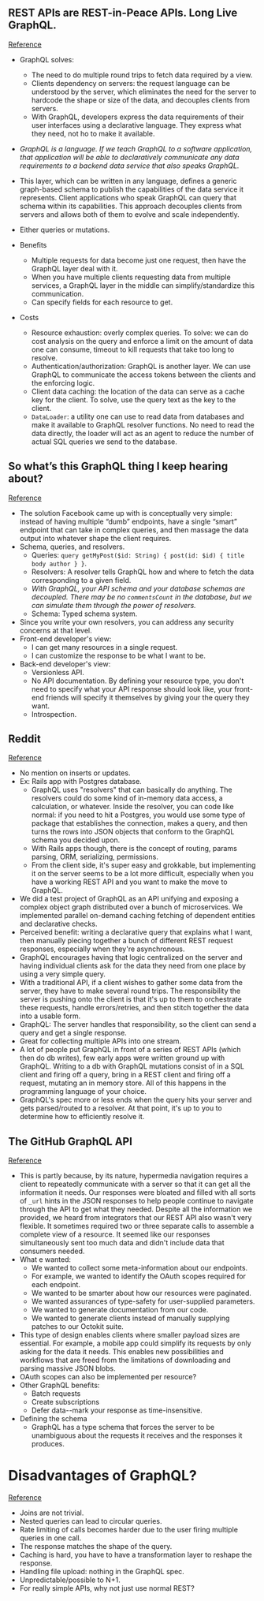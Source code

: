 ## REST APIs are REST-in-Peace APIs. Long Live GraphQL.
[Reference](https://medium.freecodecamp.org/rest-apis-are-rest-in-peace-apis-long-live-graphql-d412e559d8e4)

- GraphQL solves:
  - The need to do multiple round trips to fetch data required by a view.
  - Clients dependency on servers: the request language can be understood by the server, which eliminates the need for the server to hardcode the shape or size of the data, and decouples clients from servers.
  - With GraphQL, developers express the data requirements of their user interfaces using a declarative language. They express what they need, not ho to make it available.
- *GraphQL is a language. If we teach GraphQL to a software application, that application will be able to declaratively communicate any data requirements to a backend data service that also speaks GraphQL.*
- This layer, which can be written in any language, defines a generic graph-based schema to publish the capabilities of the data service it represents. Client applications who speak GraphQL can query that schema within its capabilities. This approach decouples clients from servers and allows both of them to evolve and scale independently.
- Either queries or mutations.

- Benefits
  - Multiple requests for data become just one request, then have the GraphQL layer deal with it.
  - When you have multiple clients requesting data from multiple services, a GraphQL layer in the middle can simplify/standardize this communication.
  - Can specify fields for each resource to get.

- Costs
  - Resource exhaustion: overly complex queries. To solve: we can do cost analysis on the query and enforce a limit on the amount of data one can consume, timeout to kill requests that take too long to resolve.
  - Authentication/authorization: GraphQL is another layer. We can use GraphQL to communicate the access tokens between the clients and the enforcing logic.
  - Client data caching: the location of the data can serve as a cache key for the client. To solve, use the query text as the key to the client.
  - `DataLoader`: a utility one can use to read data from databases and make it available to GraphQL resolver functions. No need to read the data directly, the loader will act as an agent to reduce the number of actual SQL queries we send to the database.

## So what’s this GraphQL thing I keep hearing about?
[Reference](https://medium.freecodecamp.org/so-whats-this-graphql-thing-i-keep-hearing-about-baf4d36c20cf)

- The solution Facebook came up with is conceptually very simple: instead of having multiple “dumb” endpoints, have a single “smart” endpoint that can take in complex queries, and then massage the data output into whatever shape the client requires.
- Schema, queries, and resolvers.
  - Queries: `query getMyPost($id: String) { post(id: $id) { title body author } }`.
  - Resolvers: A resolver tells GraphQL how and where to fetch the data corresponding to a given field.
  - *With GraphQL, your API schema and your database schemas are decoupled. There may be no `commentsCount` in the database, but we can simulate them through the power of resolvers.*
  - Schema: Typed schema system.
- Since you write your own resolvers, you can address any security concerns at that level.
- Front-end developer's view:
  - I can get many resources in a single request.
  - I can customize the response to be what I want to be.
- Back-end developer's view:
  - Versionless API.
  - No API documentation. By defining your resource type, you don't need to specify what your API response should look like, your front-end friends will specify it themselves by giving your the query they want.
  - Introspection.


## Reddit
[Reference](https://www.reddit.com/r/programming/comments/6zd0op/so_whats_this_graphql_thing_i_keep_hearing_about/)

- No mention on inserts or updates.
- Ex: Rails app with Postgres database.
  - GraphQL uses "resolvers" that can basically do anything. The resolvers could do some kind of in-memory data access, a calculation, or whatever. Inside the resolver, you can code like normal: if you need to hit a Postgres, you would use some type of package that establishes the connection, makes a query, and then turns the rows into JSON objects that conform to the GraphQL schema you decided upon.
  - With Rails apps though, there is the concept of routing, params parsing, ORM, serializing, permissions.
  - From the client side, it's super easy and grokkable, but implementing it on the server seems to be a lot more difficult, especially when you have a working REST API and you want to make the move to GraphQL.
- We did a test project of GraphQL as an API unifying and exposing a complex object graph distributed over a bunch of microservices. We implemented parallel on-demand caching fetching of dependent entities and declarative checks.
- Perceived benefit: writing a declarative query that explains what I want, then manually piecing together a bunch of different REST request responses, especially when they're asynchronous.
- GraphQL encourages having that logic centralized on the server and having individual clients ask for the data they need from one place by using a very simple query.
- With a traditional API, if a client wishes to gather some data from the server, they have to make several round trips. The responsibility the server is pushing onto the client is that it's up to them to orchestrate these requests, handle errors/retries, and then stitch together the data into a usable form.
- GraphQL: The server handles that responsibility, so the client can send a query and get a single response.
- Great for collecting multiple APIs into one stream.
- A lot of people put GraphQL in front of a series of REST APIs (which then do db writes), few early apps were written ground up with GraphQL. Writing to a db with GraphQL mutations consist of in a SQL client and firing off a query, bring in a REST client and firing off a request, mutating an in memory store. All of this happens in the programming language of your choice.
- GraphQL's spec more or less ends when the query hits your server and gets parsed/routed to a resolver. At that point, it's up to you to determine how to efficiently resolve it.

## The GitHub GraphQL API
[Reference](https://githubengineering.com/the-github-graphql-api/)

- This is partly because, by its nature, hypermedia navigation requires a client to repeatedly communicate with a server so that it can get all the information it needs. Our responses were bloated and filled with all sorts of `_url` hints in the JSON responses to help people continue to navigate through the API to get what they needed. Despite all the information we provided, we heard from integrators that our REST API also wasn't very flexible. It sometimes required two or three separate calls to assemble a complete view of a resource. It seemed like our responses simultaneously sent too much data and didn't include data that consumers needed.
- What e wanted:
  - We wanted to collect some meta-information about our endpoints.
  - For example, we wanted to identify the OAuth scopes required for each endpoint.
  - We wanted to be smarter about how our resources were paginated.
  - We wanted assurances of type-safety for user-supplied parameters.
  - We wanted to generate documentation from our code.
  - We wanted to generate clients instead of manually supplying patches to our Octokit suite.
- This type of design enables clients where smaller payload sizes are essential. For example, a mobile app could simplify its requests by only asking for the data it needs. This enables new possibilities and workflows that are freed from the limitations of downloading and parsing massive JSON blobs.
- OAuth scopes can also be implemented per resource?
- Other GraphQL benefits:
  - Batch requests
  - Create subscriptions
  - Defer data--mark your response as time-insensitive.
- Defining the schema
  - GraphQL has a type schema that forces the server to be unambiguous about the requests it receives and the responses it produces.

# Disadvantages of GraphQL?
[Reference](https://stackoverflow.com/questions/40689858/are-there-any-disadvantages-to-graphql)

- Joins are not trivial.
- Nested queries can lead to circular queries.
- Rate limiting of calls becomes harder due to the user firing multiple queries in one call.
- The response matches the shape of the query.
- Caching is hard, you have to have a transformation layer to reshape the response.
- Handling file upload: nothing in the GraphQL spec.
- Unpredictable/possible to N+1.
- For really simple APIs, why not just use normal REST?

